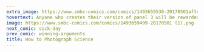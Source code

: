 ```yaml
---
extra_image: https://www.smbc-comics.com/comics/1493659530-20170501after (1).png
hovertext: Anyone who creates their version of panel 3 will be rewarded with 42 Internet points.
image: https://www.smbc-comics.com/comics/1493659499-20170501 (1).png
next_comic: sick-day
prev_comic: winning-arguments
title: How to Photograph Science
---
```


